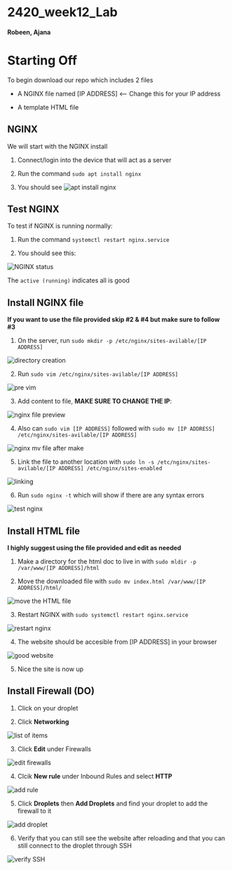 # 2420_week12_Lab

#### Robeen, Ajana

# Starting Off

To begin download our repo which includes 2 files 

- A NGINX file named [IP ADDRESS] <-- Change this for your IP address

- A template HTML file

## NGINX

We will start with the NGINX install

  1. Connect/login into the device that will act as a server

  2. Run the command `sudo apt install nginx`
  
  3. You should see ![apt install nginx](/images/aptinstall.png)

## Test NGINX

To test if NGINX is running normally:

  1. Run the command `systemctl restart nginx.service`

  2. You should see this:
  
![NGINX status](/images/nginxstatus.png)

The `active (running)` indicates all is good

## Install NGINX file

**If you want to use the file provided skip #2 & #4 but make sure to follow #3**

  1. On the server, run `sudo mkdir -p /etc/nginx/sites-avilable/[IP ADDRESS]`
  
![directory creation](/images/nginxlocation.png)

  2. Run `sudo vim /etc/nginx/sites-avilable/[IP ADDRESS]`  
  
![pre vim](/images/makenginxfile.png)

  3. Add content to file, **MAKE SURE TO CHANGE THE IP**:
  
![nginx file preview](/images/nginxfile.png)

  4. Also can `sudo vim [IP ADDRESS]` followed with `sudo mv [IP ADDRESS] /etc/nginx/sites-avilable/[IP ADDRESS]`

![nginx mv file after make](/images/movenginxfile.png)

  5. Link the file to another location with `sudo ln -s /etc/nginx/sites-avilable/[IP ADDRESS] /etc/nginx/sites-enabled`

![linking](/images/link.png)

  6. Run `sudo nginx -t` which will show if there are any syntax errors
  
![test nginx](/images/nginxtest.ng.png)

## Install HTML file

**I highly suggest using the file provided and edit as needed**
  
  1. Make a directory for the html doc to live in with `sudo mldir -p /var/www/[IP ADDRESS]/html`
  
  2. Move the downloaded file with `sudo mv index.html /var/www/[IP ADDRESS]/html/`

![move the HTML file](/images/movewebsite.png)

  3. Restart NGINX with `sudo systemctl restart nginx.service`
 
![restart nginx](/images/nginxrestart.png)
  
  4. The website should be accesible from [IP ADDRESS] in your browser
  
   ![good website](/images/website.png)
   
  5. Nice the site is now up
  
## Install Firewall (DO)
  
  1. Click on your droplet
  
  2. Click **Networking**
  
![list of items](/images/droplistfirewall.png)

  3. Click **Edit** under Firewalls
    
![edit firewalls](/images/addfirewall.png)

  4. Clcik **New rule** under Inbound Rules and select **HTTP**
 
![add rule](/images/inboundfirewall.png)
  
  5. Click **Droplets** then **Add Droplets** and find your droplet to add the firewall to it
  
![add droplet](/images/adddroplet.png)

  6. Verify that you can still see the website after reloading and that you can still connect to the droplet through SSH
  
![verify SSH](/images/firewallconnect.png)
